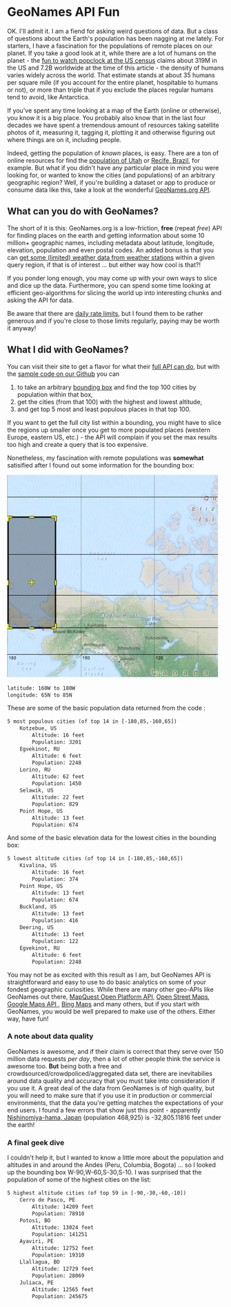 # GeoNames API Fun

OK.  I'll admit it.  I am a fiend for asking weird questions of data.  But a class of questions about the Earth's population has been nagging at me lately.  For starters, I have a fascination for the populations of remote places on our planet.  If you take a good look at it, while there are a lot of humans on the planet - the [fun to watch popclock at the US census](http://www.census.gov/popclock/) claims about 319M in the US and 7.2B worldwide at the time of this article - the density of humans varies widely across the world.  That estimate stands at about 35 humans per square mile (if you account for the entire planet, hospitable to humans or not), or more than triple that if you exclude the places regular humans tend to avoid, like Antarctica.

If you've spent any time looking at a map of the Earth (online or otherwise), you know it is a big place.  You probably also know that in the last four decades we have spent a tremendous amount of resources taking satellite photos of it, measuring it, tagging it, plotting it and otherwise figuring out where things are on it, including people.

Indeed, getting the population of _known_ places, is easy.  There are a ton of online resources for find the [population of Utah](http://www.census.gov/popest/index.html) or [Recife, Brazil](http://en.wikipedia.org/wiki/Recife), for example.  But what if you didn't have any particular place in mind you were looking for, or wanted to know the cities (and populations) of an arbitrary geographic region?  Well, if you're building a dataset or app to produce or consume data like this, take a look at the wonderful [GeoNames.org API](www.geonames.org). 

## What can you do with GeoNames?
The short of it is this: GeoNames.org is a low-friction, **free** (repeat _free_) API for finding places on the earth and getting information about some 10 million+ geographic names, including metadata about latitude, longitude, elevation, population and even postal codes.  An added bonus is that you can [get some (limited) weather data from weather stations](http://www.geonames.org/export/JSON-webservices.html#weatherJSON) within a given query region, if that is of interest ... but either way how cool is that?!

If you ponder long enough, you may come up with your own ways to slice and dice up the data.  Furthermore, you can spend some time looking at efficient geo-algorithms for slicing the world up into interesting chunks and asking the API for data.

Be aware that there are [daily rate limits](http://www.geonames.org/export/), but I found them to be rather generous and if you're close to those limits regularly, paying may be worth it anyway!


## What I did with GeoNames?
You can visit their site to get a flavor for what their [full API can do](http://www.geonames.org/export/web-services.html), but with the [sample code on our Github](https://github.com/gorpmlabs/hdspublic/tree/master/API_Friday/12122014_geonames) you can 

1. to take an arbitrary [bounding box](http://wiki.openstreetmap.org/wiki/Bounding_Box) and find the top 100 cities by population within that box, 
2. get the cities (from that 100) with the highest and lowest altitude, 
3. and get top 5 most and least populous places in that top 100.

If you want to get the full city list within a bounding, you might have to slice the regions up smaller once you get to more populated places (western Europe, eastern US, etc.) - the API will complain if you set the max results too high and create a query that is too expensive.

Nonetheless, my fascination with remote populations was **somewhat** satisified after I found out some information for the bounding box:

![](img/bounding_box_img.png)

	latitude: 160W to 180W
	longitude: 65N to 85N

These are some of the basic population data returned from the code :

	5 most populous cities (of top 14 in [-180,85,-160,65])
		Kotzebue, US 
			Altitude: 16 feet
			Population: 3201
		Egvekinot, RU 
			Altitude: 6 feet
			Population: 2248
		Lorino, RU 
			Altitude: 62 feet
			Population: 1450
		Selawik, US 
			Altitude: 22 feet
			Population: 829
		Point Hope, US 
			Altitude: 13 feet
			Population: 674

And some of the basic elevation data for the lowest cities in the bounding box:

	5 lowest altitude cities (of top 14 in [-180,85,-160,65])
		Kivalina, US 
			Altitude: 16 feet
			Population: 374
		Point Hope, US 
			Altitude: 13 feet
			Population: 674
		Buckland, US 
			Altitude: 13 feet
			Population: 416
		Deering, US 
			Altitude: 13 feet
			Population: 122
		Egvekinot, RU 
			Altitude: 6 feet
			Population: 2248

You may not be as excited with this result as I am, but GeoNames API is straightforward and easy to use to do basic analytics on some of your fondest geographic curiosities.  While there are many other geo-APIs like GeoNames out there, [MapQuest Open Platform API](http://open.mapquestapi.com/), [Open Street Maps](http://openstreetmap.org/), [Google Maps API ](https://developers.google.com/maps/), [Bing Maps](http://www.microsoft.com/maps/choose-your-bing-maps-API.aspx) and many others, but if you start with GeoNames, you would be well prepared to make use of the others.  Either way, have fun!

### A note about data quality
GeoNames is awesome, and if their claim is correct that they serve over 150 million data requests _per day_, then a lot of other people think the service is awesome too.  **But** being both a free and crowdsourced/crowdpoliced/aggregated data set, there are inevitabilies around data quality and accuracy that you must take into consideration if you use it.  A great deal of the data from GeoNames is of high quality, but you will need to make sure that if you use it in production or commercial environments, that the data you're getting matches the expectations of your end users.  I found a few errors that show just this point - apparently [Nishinomiya-hama, Japan](http://en.wikipedia.org/wiki/Nishinomiya,_Hy%C5%8Dgo) (population 468,925) is -32,805.11816 feet under the earth!
 	
### A final geek dive
I couldn't help it, but I wanted to know a little more about the population and altitudes in and around the Andes (Peru, Columbia, Bogota) ... so I looked up the bounding box W-90,W-60,S-30,S-10.  I was surprised that the population of some of the highest cities on the list:

	
	5 highest altitude cities (of top 59 in [-90,-30,-60,-10])
		Cerro de Pasco, PE 
			Altitude: 14209 feet
			Population: 78910
		Potosí, BO 
			Altitude: 13024 feet
			Population: 141251
		Ayaviri, PE 
			Altitude: 12752 feet
			Population: 19310
		Llallagua, BO 
			Altitude: 12729 feet
			Population: 28069
		Juliaca, PE 
			Altitude: 12565 feet
			Population: 245675
